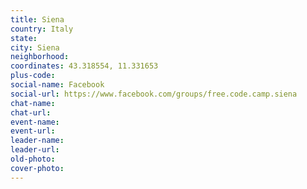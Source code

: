 ```yaml
---
title: Siena
country: Italy
state: 
city: Siena
neighborhood: 
coordinates: 43.318554, 11.331653
plus-code:
social-name: Facebook
social-url: https://www.facebook.com/groups/free.code.camp.siena
chat-name:
chat-url:
event-name:
event-url:
leader-name:
leader-url:
old-photo: 
cover-photo:
---
```

